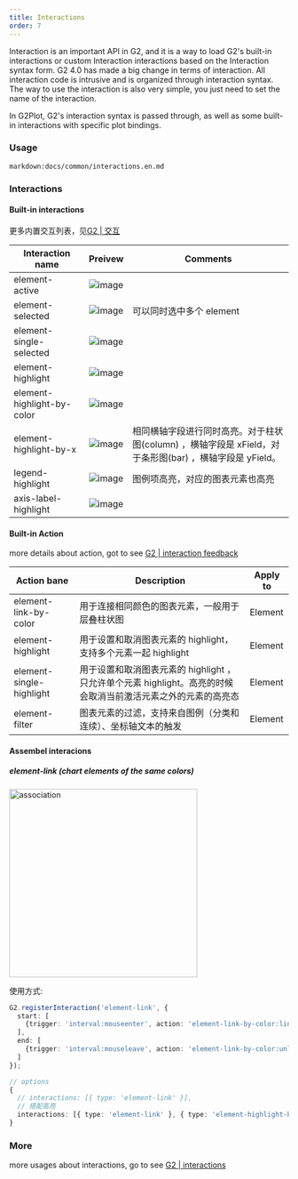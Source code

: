 ```yaml
---
title: Interactions
order: 7
---
```


Interaction is an important API in G2, and it is a way to load G2's built-in interactions or custom Interaction interactions based on the Interaction syntax form. G2 4.0 has made a big change in terms of interaction. All interaction code is intrusive and is organized through interaction syntax. The way to use the interaction is also very simple, you just need to set the name of the interaction.

In G2Plot, G2's interaction syntax is passed through, as well as some built-in interactions with specific plot bindings.

### Usage

`markdown:docs/common/interactions.en.md`

### Interactions

#### Built-in interactions

更多内置交互列表，见[G2 | 交互](https://g2.antv.vision/zh/docs/api/general/interaction#%E6%89%80%E6%9C%89%E7%9A%84%E4%BA%A4%E4%BA%92%E5%88%97%E8%A1%A8)

| **Interaction name** | **Preivew** | **Comments**|
| --- | --- | --- |
| element-active | ![image](https://gw.alipayobjects.com/zos/antfincdn/UfhBYHY%26Ju/element-active.gif#align=left&display=inline&height=428&margin=%5Bobject%20Object%5D&name=&originHeight=428&originWidth=660&status=done&style=none&width=660)| |
| element-selected | ![image](https://gw.alipayobjects.com/zos/antfincdn/Uws9%24PzRaR/element-selected.gif#align=left&display=inline&height=420&margin=%5Bobject%20Object%5D&name=&originHeight=420&originWidth=566&status=done&style=none&width=566) | 可以同时选中多个 element |
| element-single-selected  | ![image](https://gw.alipayobjects.com/zos/antfincdn/p5jPi6yN5b/element-single-selected.gif#align=left&display=inline&height=428&margin=%5Bobject%20Object%5D&name=&originHeight=428&originWidth=660&status=done&style=none&width=660) |  |
| element-highlight | ![image](https://gw.alipayobjects.com/zos/antfincdn/Ii0m6b7GV5/element-highlight.gif#align=left&display=inline&height=428&margin=%5Bobject%20Object%5D&name=&originHeight=428&originWidth=660&status=done&style=none&width=660) |  |
| element-highlight-by-color | ![image](https://gw.alipayobjects.com/zos/antfincdn/TexNaYF8xf/element-highlight-by-color.gif#align=left&display=inline&height=400&margin=%5Bobject%20Object%5D&name=&originHeight=400&originWidth=558&status=done&style=none&width=558)|  |
| element-highlight-by-x | ![image](https://gw.alipayobjects.com/zos/antfincdn/w5PH%26bkRui/element-highlight-by-x.gif#align=left&display=inline&height=420&margin=%5Bobject%20Object%5D&name=&originHeight=420&originWidth=566&status=done&style=none&width=566) | 相同横轴字段进行同时高亮。对于柱状图(column) ，横轴字段是 xField，对于条形图(bar) ，横轴字段是 yField。 |
| legend-highlight| ![image](https://gw.alipayobjects.com/zos/antfincdn/6cUSu7yn08/legend-highlight.gif#align=left&display=inline&height=300&margin=%5Bobject%20Object%5D&name=&originHeight=420&originWidth=566&status=done&style=none&width=404) | 图例项高亮，对应的图表元素也高亮|
| axis-label-highlight| ![image](https://gw.alipayobjects.com/zos/antfincdn/48JwSOccLo/axis-label-highlight.gif#align=left&display=inline&height=420&margin=%5Bobject%20Object%5D&name=&originHeight=420&originWidth=566&status=done&style=none&width=566)|  |


#### Built-in Action

more details about action, got to see [G2 | interaction feedback](https://g2.antv.vision/zh/docs/api/general/interaction#%E4%BA%A4%E4%BA%92%E5%8F%8D%E9%A6%88-action-%E5%88%97%E8%A1%A8)

| **Action bane** | **Description** | **Apply to** |
| --- | --- | --- |
| element-link-by-color | 用于连接相同颜色的图表元素，一般用于层叠柱状图 | Element |
| element-highlight | 用于设置和取消图表元素的 highlight，支持多个元素一起 highlight  | Element |
| element-single-highlight | 用于设置和取消图表元素的 highlight ，只允许单个元素 highlight。高亮的时候会取消当前激活元素之外的元素的高亮态 | Element |
| element-filter| 图表元素的过滤，支持来自图例（分类和连续）、坐标轴文本的触发 | Element | 

#### Assembel interacions

##### element-link (chart elements of the same colors)

<img src="https://gw.alipayobjects.com/mdn/rms_f5c722/afts/img/A*KqE9SpqUKpcAAAAAAAAAAABkARQnAQ#align=left&display=inline&height=248&margin=%5Bobject%20Object%5D" width="339" alt="association" />

使用方式:
```typescript
G2.registerInteraction('element-link', {
  start: [
    {trigger: 'interval:mouseenter', action: 'element-link-by-color:link'}
  ],
  end: [
    {trigger: 'interval:mouseleave', action: 'element-link-by-color:unlink'}
  ]
});

// options
{
  // interactions: [{ type: 'element-link' }],
  // 搭配高亮
  interactions: [{ type: 'element-link' }, { type: 'element-highlight-by-color' }],
}
```

### More

more usages about interactions, go to see [G2 | interactions](https://g2.antv.vision/en/docs/api/general/interaction)

